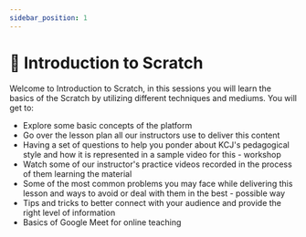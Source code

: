 ```yaml
---
sidebar_position: 1
---
```


# 🚦 Introduction to Scratch

Welcome to Introduction to Scratch, in this sessions you will learn the basics of the Scratch by utilizing different techniques and mediums. You will get to:

- Explore some basic concepts of the platform
- Go over the lesson plan all our instructors use to deliver this content
- Having a set of questions to help you ponder about KCJ's pedagogical style and how it is represented in a sample video for this - workshop
- Watch some of our instructor's practice videos recorded in the process of them learning the material
- Some of the most common problems you may face while delivering this lesson and ways to avoid or deal with them in the best - possible way
- Tips and tricks to better connect with your audience and provide the right level of information
- Basics of Google Meet for online teaching
